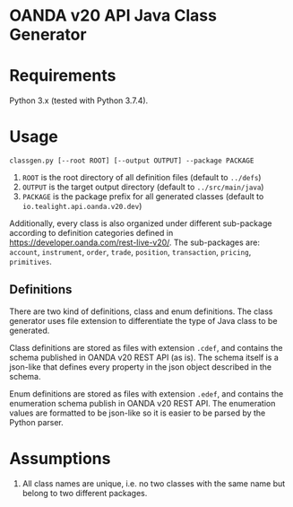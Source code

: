 OANDA v20 API Java Class Generator
==================================

# Requirements
Python 3.x (tested with Python 3.7.4).

# Usage
```
classgen.py [--root ROOT] [--output OUTPUT] --package PACKAGE
```
1. `ROOT` is the root directory of all definition files (default to `../defs`)
2. `OUTPUT` is the target output directory (default to `../src/main/java`)
3. `PACKAGE` is the package prefix for all generated classes (default to `io.tealight.api.oanda.v20.dev`)

Additionally, every class is also organized under different sub-package according to definition categories defined in <https://developer.oanda.com/rest-live-v20/>. The sub-packages are: `account`, `instrument`, `order`, `trade`, `position`, `transaction`, `pricing`, `primitives`.

## Definitions
There are two kind of definitions, class and enum definitions. The class generator uses file extension to differentiate the type of Java class to be generated.

Class definitions are stored as files with extension `.cdef`, and contains the schema published in OANDA v20 REST API (as is). The schema itself is a json-like that defines every property in the json object described in the schema.

Enum definitions are stored as files with extension `.edef`, and contains the enumeration schema publish in OANDA v20 REST API. The enumeration values are formatted to be json-like so it is easier to be parsed by the Python parser.

# Assumptions
1. All class names are unique, i.e. no two classes with the same name but belong to two different packages.


